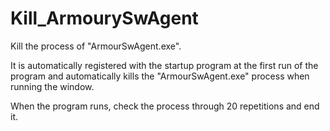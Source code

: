 # Kill_ArmourySwAgent

Kill the process of "ArmourSwAgent.exe".

It is automatically registered with the startup program at the first run of the program and automatically kills the "ArmourSwAgent.exe" process when running the window.

When the program runs, check the process through 20 repetitions and end it.
